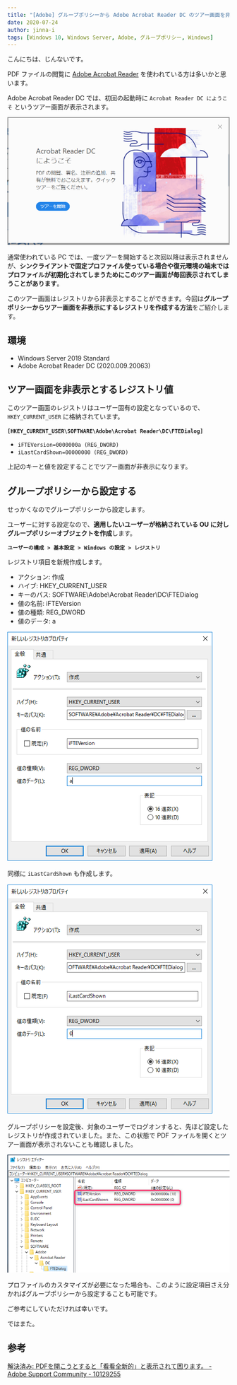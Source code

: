 ```yaml
---
title: "[Adobe] グループポリシーから Adobe Acrobat Reader DC のツアー画面を非表示にする"
date: 2020-07-24
author: jinna-i
tags: [Windows 10, Windows Server, Adobe, グループポリシー, Windows]
---
```


こんにちは、じんないです。

PDF ファイルの閲覧に [Adobe Acrobat Reader](https://get.adobe.com/jp/reader/) を使われている方は多いかと思います。

Adobe Acrobat Reader DC では、初回の起動時に `Acrobat Reader DC にようこそ` というツアー画面が表示されます。

![](images/hide-the-adobe-acrobat-reader-dc-tour-screen-from-group-policy-1.png)

通常使われている PC では、一度ツアーを開始すると次回以降は表示されませんが、**シンクライアントで固定プロファイル使っている場合や復元環境の端末ではプロファイルが初期化されてしまうためにこのツアー画面が毎回表示されてしまうことがあります**。

このツアー画面はレジストリから非表示とすることができます。今回は**グループポリシーからツアー画面を非表示にするレジストリを作成する方法**をご紹介します。


## 環境
- Windows Server 2019 Standard
- Adobe Acrobat Reader DC (2020.009.20063)

## ツアー画面を非表示とするレジストリ値

このツアー画面のレジストリはユーザー固有の設定となっているので、`HKEY_CURRENT_USER` に格納されています。

**`[HKEY_CURRENT_USER\SOFTWARE\Adobe\Acrobat Reader\DC\FTEDialog]`**

- `iFTEVersion=0000000a (REG_DWORD)`
- `iLastCardShown=00000000 (REG_DWORD)`

上記のキーと値を設定することでツアー画面が非表示になります。

## グループポリシーから設定する

せっかくなのでグループポリシーから設定します。

ユーザーに対する設定なので、**適用したいユーザーが格納されている OU に対しグループポリシーオブジェクトを作成**します。

**`ユーザーの構成 > 基本設定 > Windows の設定 > レジストリ`**

レジストリ項目を新規作成します。

- アクション: 作成
- ハイブ: HKEY_CURRENT_USER
- キーのパス: SOFTWARE\Adobe\Acrobat Reader\DC\FTEDialog
- 値の名前: iFTEVersion
- 値の種類: REG_DWORD
- 値のデータ: a

![](images/hide-the-adobe-acrobat-reader-dc-tour-screen-from-group-policy-2.png)

同様に `iLastCardShown` も作成します。

![](images/hide-the-adobe-acrobat-reader-dc-tour-screen-from-group-policy-3.png)

グループポリシーを設定後、対象のユーザーでログオンすると、先ほど設定したレジストリが作成されていました。また、この状態で PDF ファイルを開くとツアー画面が表示されないことも確認しました。

![](images/hide-the-adobe-acrobat-reader-dc-tour-screen-from-group-policy-4.png)

プロファイルのカスタマイズが必要になった場合も、このように設定項目さえ分かればグループポリシーから設定することも可能です。

ご参考にしていただければ幸いです。

ではまた。

## 参考

[解決済み: PDFを開こうとすると「看看全新的」と表示されて困ります。 - Adobe Support Community - 10129255](https://community.adobe.com/t5/acrobat-reader-acrobat-dc-for/pdf%E3%82%92%E9%96%8B%E3%81%93%E3%81%86%E3%81%A8%E3%81%99%E3%82%8B%E3%81%A8-%E7%9C%8B%E7%9C%8B%E5%85%A8%E6%96%B0%E7%9A%84-%E3%81%A8%E8%A1%A8%E7%A4%BA%E3%81%95%E3%82%8C%E3%81%A6%E5%9B%B0%E3%82%8A%E3%81%BE%E3%81%99/td-p/10129255?profile.language=ja&page=1)
